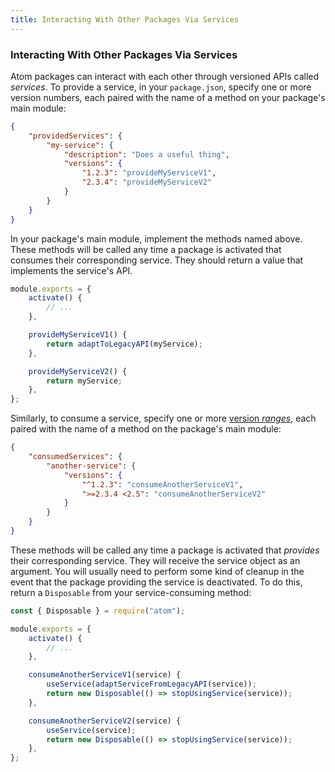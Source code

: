 ```yaml
---
title: Interacting With Other Packages Via Services
---
```


### Interacting With Other Packages Via Services

Atom packages can interact with each other through versioned APIs called _services_. To provide a service, in your `package.json`, specify one or more version numbers, each paired with the name of a method on your package's main module:

```json
{
	"providedServices": {
		"my-service": {
			"description": "Does a useful thing",
			"versions": {
				"1.2.3": "provideMyServiceV1",
				"2.3.4": "provideMyServiceV2"
			}
		}
	}
}
```

In your package's main module, implement the methods named above. These methods will be called any time a package is activated that consumes their corresponding service. They should return a value that implements the service's API.

```javascript
module.exports = {
	activate() {
		// ...
	},

	provideMyServiceV1() {
		return adaptToLegacyAPI(myService);
	},

	provideMyServiceV2() {
		return myService;
	},
};
```

Similarly, to consume a service, specify one or more [version _ranges_](https://docs.npmjs.com/cli/v6/using-npm/semver#ranges), each paired with the name of a method on the package's main module:

```json
{
	"consumedServices": {
		"another-service": {
			"versions": {
				"^1.2.3": "consumeAnotherServiceV1",
				">=2.3.4 <2.5": "consumeAnotherServiceV2"
			}
		}
	}
}
```

These methods will be called any time a package is activated that _provides_ their corresponding service. They will receive the service object as an argument. You will usually need to perform some kind of cleanup in the event that the package providing the service is deactivated. To do this, return a `Disposable` from your service-consuming method:

```javascript
const { Disposable } = require("atom");

module.exports = {
	activate() {
		// ...
	},

	consumeAnotherServiceV1(service) {
		useService(adaptServiceFromLegacyAPI(service));
		return new Disposable(() => stopUsingService(service));
	},

	consumeAnotherServiceV2(service) {
		useService(service);
		return new Disposable(() => stopUsingService(service));
	},
};
```
